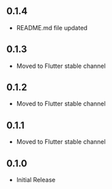 ## 0.1.4

* README.md file updated

## 0.1.3

* Moved to Flutter stable channel

## 0.1.2

* Moved to Flutter stable channel

## 0.1.1

* Moved to Flutter stable channel

## 0.1.0

* Initial Release